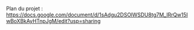 Plan du projet : 
https://docs.google.com/document/d/1sAdgu2DSOlWSDU8tg7M_IRrQw15IwBoXBkAyHTnpJgM/edit?usp=sharing
